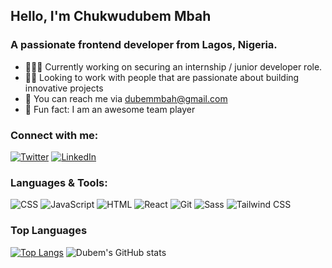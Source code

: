 ## Hello, I'm Chukwudubem Mbah

### A passionate frontend developer from Lagos, Nigeria.

* 👨🏾‍💻 Currently working on securing an internship / junior developer role.
* 👬🏾 Looking to work with people that are passionate about building innovative projects
* 💬 You can reach me via dubemmbah@gmail.com
* 🤩 Fun fact: I am an awesome team player


### Connect with me:
[![Twitter](https://img.shields.io/twitter/follow/your_twitter_handle?style=social)](https://twitter.com/dubem_mbah)
[![LinkedIn](https://img.shields.io/badge/LinkedIn-Connect-blue)](https://www.linkedin.com/in/dubem-mbah/)

### Languages & Tools: 
![CSS](https://img.shields.io/badge/-CSS-1572B6?style=flat-square&logo=css3&logoColor=white)
![JavaScript](https://img.shields.io/badge/-JavaScript-F7DF1E?style=flat-square&logo=javascript&logoColor=black)
![HTML](https://img.shields.io/badge/-HTML-E34F26?style=flat-square&logo=html5&logoColor=white)
![React](https://img.shields.io/badge/-React-61DAFB?style=flat-square&logo=react&logoColor=white)
![Git](https://img.shields.io/badge/-Git-F05032?style=flat-square&logo=git&logoColor=white)
![Sass](https://img.shields.io/badge/-Sass-CC6699?style=flat-square&logo=sass&logoColor=white)
![Tailwind CSS](https://img.shields.io/badge/-Tailwind_CSS-38B2AC?style=flat-square&logo=tailwind-css&logoColor=white)

### Top Languages
[![Top Langs](https://github-readme-stats.vercel.app/api/top-langs/?username=dubemmbah&layout=donut-vertical)](https://github.com/dubemmbah/github-readme-stats)
![Dubem's GitHub stats](https://github-readme-stats.vercel.app/api?username=dubemmbah&show=reviews)
